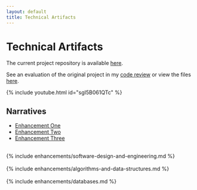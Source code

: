 ```yaml
---
layout: default
title: Technical Artifacts
---
```


# Technical Artifacts

The current project repository is available [here](https://github.com/clintmonroe00/capstone-project/tree/develop).

See an evaluation of the original project in my [code review](https://youtu.be/sgI5B061QTc) or view the files [here](https://github.com/clintmonroe00/CS-340-Client-Server-Development).

{% include youtube.html id="sgI5B061QTc" %}

## Narratives

<ul class="nav nav-tabs mt-3">
  <li class="nav-item">
    <a class="nav-link active" data-toggle="tab" href="#enhancement1">Enhancement One</a>
  </li>
  <li class="nav-item">
    <a class="nav-link" data-toggle="tab" href="#enhancement2">Enhancement Two</a>
  </li>
  <li class="nav-item">
    <a class="nav-link" data-toggle="tab" href="#enhancement3">Enhancement Three</a>
  </li>
</ul>

<div class="tab-content">
  <div id="enhancement1" class="container tab-pane active"><br>
    {% include enhancements/software-design-and-engineering.md %}
  </div>
  <div id="enhancement2" class="container tab-pane fade"><br>
    {% include enhancements/algorithms-and-data-structures.md %}
  </div>
  <div id="enhancement3" class="container tab-pane fade"><br>
    {% include enhancements/databases.md %}
  </div>
</div>
